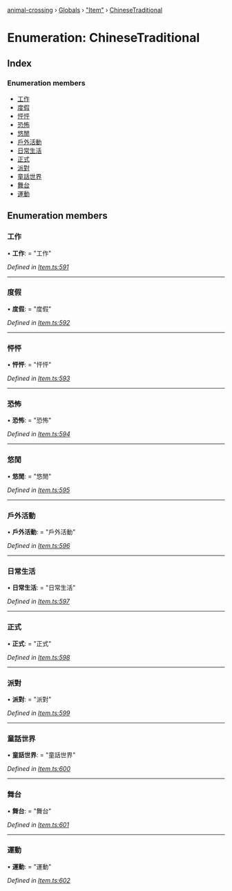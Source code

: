 [animal-crossing](../README.md) › [Globals](../globals.md) › ["Item"](../modules/_item_.md) › [ChineseTraditional](_item_.chinesetraditional.md)

# Enumeration: ChineseTraditional

## Index

### Enumeration members

* [工作](_item_.chinesetraditional.md#工作)
* [度假](_item_.chinesetraditional.md#度假)
* [怦怦](_item_.chinesetraditional.md#怦怦)
* [恐怖](_item_.chinesetraditional.md#恐怖)
* [悠閒](_item_.chinesetraditional.md#悠閒)
* [戶外活動](_item_.chinesetraditional.md#戶外活動)
* [日常生活](_item_.chinesetraditional.md#日常生活)
* [正式](_item_.chinesetraditional.md#正式)
* [派對](_item_.chinesetraditional.md#派對)
* [童話世界](_item_.chinesetraditional.md#童話世界)
* [舞台](_item_.chinesetraditional.md#舞台)
* [運動](_item_.chinesetraditional.md#運動)

## Enumeration members

###  工作

• **工作**: = "工作"

*Defined in [Item.ts:591](https://github.com/Norviah/animal-crossing/blob/37a256e/module/types/Item.ts#L591)*

___

###  度假

• **度假**: = "度假"

*Defined in [Item.ts:592](https://github.com/Norviah/animal-crossing/blob/37a256e/module/types/Item.ts#L592)*

___

###  怦怦

• **怦怦**: = "怦怦"

*Defined in [Item.ts:593](https://github.com/Norviah/animal-crossing/blob/37a256e/module/types/Item.ts#L593)*

___

###  恐怖

• **恐怖**: = "恐怖"

*Defined in [Item.ts:594](https://github.com/Norviah/animal-crossing/blob/37a256e/module/types/Item.ts#L594)*

___

###  悠閒

• **悠閒**: = "悠閒"

*Defined in [Item.ts:595](https://github.com/Norviah/animal-crossing/blob/37a256e/module/types/Item.ts#L595)*

___

###  戶外活動

• **戶外活動**: = "戶外活動"

*Defined in [Item.ts:596](https://github.com/Norviah/animal-crossing/blob/37a256e/module/types/Item.ts#L596)*

___

###  日常生活

• **日常生活**: = "日常生活"

*Defined in [Item.ts:597](https://github.com/Norviah/animal-crossing/blob/37a256e/module/types/Item.ts#L597)*

___

###  正式

• **正式**: = "正式"

*Defined in [Item.ts:598](https://github.com/Norviah/animal-crossing/blob/37a256e/module/types/Item.ts#L598)*

___

###  派對

• **派對**: = "派對"

*Defined in [Item.ts:599](https://github.com/Norviah/animal-crossing/blob/37a256e/module/types/Item.ts#L599)*

___

###  童話世界

• **童話世界**: = "童話世界"

*Defined in [Item.ts:600](https://github.com/Norviah/animal-crossing/blob/37a256e/module/types/Item.ts#L600)*

___

###  舞台

• **舞台**: = "舞台"

*Defined in [Item.ts:601](https://github.com/Norviah/animal-crossing/blob/37a256e/module/types/Item.ts#L601)*

___

###  運動

• **運動**: = "運動"

*Defined in [Item.ts:602](https://github.com/Norviah/animal-crossing/blob/37a256e/module/types/Item.ts#L602)*
